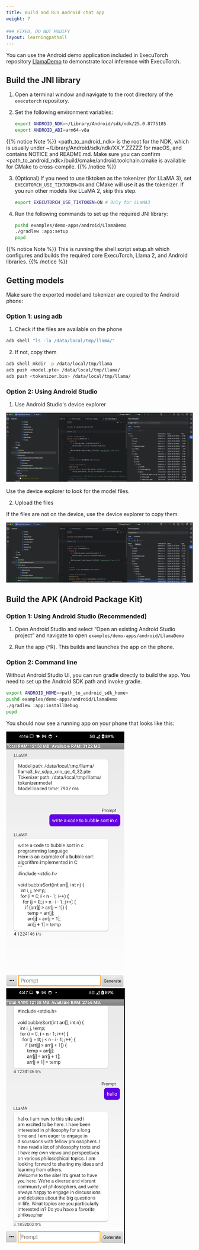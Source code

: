 ```yaml
---
title: Build and Run Android chat app
weight: 7

### FIXED, DO NOT MODIFY
layout: learningpathall
---
```


You can use the Android demo application included in ExecuTorch repository [LlamaDemo](https://github.com/pytorch/executorch/tree/main/examples/demo-apps/android/LlamaDemo) to demonstrate local inference with ExecuTorch.

## Build the JNI library

1. Open a terminal window and navigate to the root directory of the `executorch` repository.

2. Set the following environment variables:

    ``` bash
    export ANDROID_NDK=~/Library/Android/sdk/ndk/25.0.8775105
    export ANDROID_ABI=arm64-v8a
    ```

{{% notice Note %}}
<path_to_android_ndk> is the root for the NDK, which is usually under ~/Library/Android/sdk/ndk/XX.Y.ZZZZZ for macOS, and contains NOTICE and README.md. Make sure you can confirm <path_to_android_ndk>/build/cmake/android.toolchain.cmake is available for CMake to cross-compile.
{{% /notice %}}

3. (Optional) If you need to use tiktoken as the tokenizer (for LLaMA 3), set `EXECUTORCH_USE_TIKTOKEN=ON` and CMake will use it as the tokenizer. If you run other models like LLaMA 2, skip this step.

    ``` bash
    export EXECUTORCH_USE_TIKTOKEN=ON # Only for LLaMA3
    ```

4. Run the following commands to set up the required JNI library:

    ``` bash
    pushd examples/demo-apps/android/LlamaDemo
    ./gradlew :app:setup
    popd
    ```

{{% notice Note %}}
This is running the shell script setup.sh which configures and builds the required core ExecuTorch, Llama 2, and Android libraries. 
{{% /notice %}}

## Getting models

Make sure the exported model and tokenizer are copied to the Android phone:

### Option 1: using adb

1. Check if the files are available on the phone

``` bash
adb shell "ls -la /data/local/tmp/llama/"
```

2. If not, copy them

``` bash
adb shell mkdir -p /data/local/tmp/llama
adb push <model.pte> /data/local/tmp/llama/
adb push <tokenizer.bin> /data/local/tmp/llama/
```

### Option 2: Using Android Studio

1. Use Android Studio's device explorer

![Device Explorer](device-explorer.png "Figure 1. Android Studio Device Explorer")

Use the device explorer to look for the model files.

2. Upload the files

If the files are not on the device, use the device explorer to copy them. 

![Files Upload](device-explorer-upload.png "Figure 2. Android Studio upload files using Device Explorer")

## Build the APK (Android Package Kit)

### Option 1: Using Android Studio (Recommended)

1. Open Android Studio and select “Open an existing Android Studio project” and navigate to open `examples/demo-apps/android/LlamaDemo`

2. Run the app (^R). This builds and launches the app on the phone.

### Option 2: Command line

Without Android Studio UI, you can run gradle directly to build the app. You need to set up the Android SDK path and invoke gradle.

``` bash
export ANDROID_HOME=<path_to_android_sdk_home>
pushd examples/demo-apps/android/LlamaDemo
./gradlew :app:installDebug
popd
```

You should now see a running app on your phone that looks like this:

![First example prompt](example-prompt-1.png)
![Second example prompt](example-prompt-2.png)
